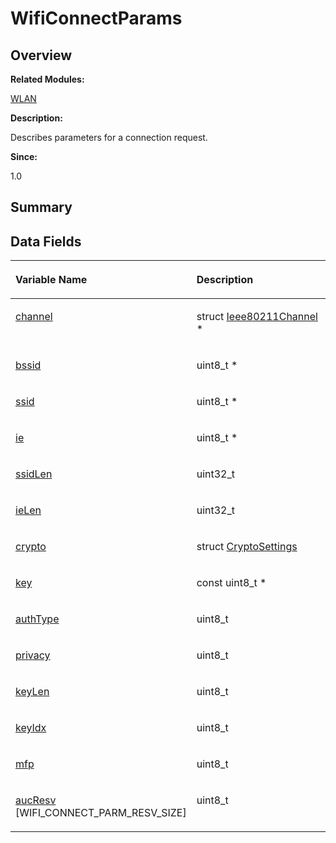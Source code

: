 # WifiConnectParams<a name="ZH-CN_TOPIC_0000001055078181"></a>

## **Overview**<a name="section1426042301093537"></a>

**Related Modules:**

[WLAN](WLAN.md)

**Description:**

Describes parameters for a connection request. 

**Since:**

1.0

## **Summary**<a name="section585283650093537"></a>

## Data Fields<a name="pub-attribs"></a>

<a name="table2066674766093537"></a>
<table><thead align="left"><tr id="row1884772333093537"><th class="cellrowborder" valign="top" width="50%" id="mcps1.1.3.1.1"><p id="p1698762589093537"><a name="p1698762589093537"></a><a name="p1698762589093537"></a>Variable Name</p>
</th>
<th class="cellrowborder" valign="top" width="50%" id="mcps1.1.3.1.2"><p id="p991258357093537"><a name="p991258357093537"></a><a name="p991258357093537"></a>Description</p>
</th>
</tr>
</thead>
<tbody><tr id="row183361079093537"><td class="cellrowborder" valign="top" width="50%" headers="mcps1.1.3.1.1 "><p id="p1363042274093537"><a name="p1363042274093537"></a><a name="p1363042274093537"></a><a href="WLAN.md#ga0c59333afe2ac58387c92260a8268de7">channel</a></p>
</td>
<td class="cellrowborder" valign="top" width="50%" headers="mcps1.1.3.1.2 "><p id="p1616861572093537"><a name="p1616861572093537"></a><a name="p1616861572093537"></a>struct <a href="Ieee80211Channel.md">Ieee80211Channel</a> *&nbsp;</p>
</td>
</tr>
<tr id="row581516228093537"><td class="cellrowborder" valign="top" width="50%" headers="mcps1.1.3.1.1 "><p id="p1480401781093537"><a name="p1480401781093537"></a><a name="p1480401781093537"></a><a href="WLAN.md#gaf088c497d633df51d8bee24e7a778c22">bssid</a></p>
</td>
<td class="cellrowborder" valign="top" width="50%" headers="mcps1.1.3.1.2 "><p id="p1179264051093537"><a name="p1179264051093537"></a><a name="p1179264051093537"></a>uint8_t *&nbsp;</p>
</td>
</tr>
<tr id="row1312377629093537"><td class="cellrowborder" valign="top" width="50%" headers="mcps1.1.3.1.1 "><p id="p1119509628093537"><a name="p1119509628093537"></a><a name="p1119509628093537"></a><a href="WLAN.md#ga875dd450960cc445dd2a12355bc6912c">ssid</a></p>
</td>
<td class="cellrowborder" valign="top" width="50%" headers="mcps1.1.3.1.2 "><p id="p1215043435093537"><a name="p1215043435093537"></a><a name="p1215043435093537"></a>uint8_t *&nbsp;</p>
</td>
</tr>
<tr id="row1644924204093537"><td class="cellrowborder" valign="top" width="50%" headers="mcps1.1.3.1.1 "><p id="p1030451925093537"><a name="p1030451925093537"></a><a name="p1030451925093537"></a><a href="WLAN.md#ga8274aa0c44fe19a615c38c67eb799c87">ie</a></p>
</td>
<td class="cellrowborder" valign="top" width="50%" headers="mcps1.1.3.1.2 "><p id="p1095944629093537"><a name="p1095944629093537"></a><a name="p1095944629093537"></a>uint8_t *&nbsp;</p>
</td>
</tr>
<tr id="row453093078093537"><td class="cellrowborder" valign="top" width="50%" headers="mcps1.1.3.1.1 "><p id="p607829037093537"><a name="p607829037093537"></a><a name="p607829037093537"></a><a href="WLAN.md#ga18a38015e45de3571893b8c1edea991a">ssidLen</a></p>
</td>
<td class="cellrowborder" valign="top" width="50%" headers="mcps1.1.3.1.2 "><p id="p1309987897093537"><a name="p1309987897093537"></a><a name="p1309987897093537"></a>uint32_t&nbsp;</p>
</td>
</tr>
<tr id="row1365832241093537"><td class="cellrowborder" valign="top" width="50%" headers="mcps1.1.3.1.1 "><p id="p1881405797093537"><a name="p1881405797093537"></a><a name="p1881405797093537"></a><a href="WLAN.md#gad5c61386055631b64c953fa46c2aad24">ieLen</a></p>
</td>
<td class="cellrowborder" valign="top" width="50%" headers="mcps1.1.3.1.2 "><p id="p1465830136093537"><a name="p1465830136093537"></a><a name="p1465830136093537"></a>uint32_t&nbsp;</p>
</td>
</tr>
<tr id="row1032126562093537"><td class="cellrowborder" valign="top" width="50%" headers="mcps1.1.3.1.1 "><p id="p1797368426093537"><a name="p1797368426093537"></a><a name="p1797368426093537"></a><a href="WLAN.md#gaa91e37ddf709a3553a6352623ea8c341">crypto</a></p>
</td>
<td class="cellrowborder" valign="top" width="50%" headers="mcps1.1.3.1.2 "><p id="p2024192790093537"><a name="p2024192790093537"></a><a name="p2024192790093537"></a>struct <a href="CryptoSettings.md">CryptoSettings</a>&nbsp;</p>
</td>
</tr>
<tr id="row261911196093537"><td class="cellrowborder" valign="top" width="50%" headers="mcps1.1.3.1.1 "><p id="p2082651359093537"><a name="p2082651359093537"></a><a name="p2082651359093537"></a><a href="WLAN.md#ga6ca72a4cfcb196dda7c2ca2562a1b20b">key</a></p>
</td>
<td class="cellrowborder" valign="top" width="50%" headers="mcps1.1.3.1.2 "><p id="p1830901434093537"><a name="p1830901434093537"></a><a name="p1830901434093537"></a>const uint8_t *&nbsp;</p>
</td>
</tr>
<tr id="row636288406093537"><td class="cellrowborder" valign="top" width="50%" headers="mcps1.1.3.1.1 "><p id="p549719191093537"><a name="p549719191093537"></a><a name="p549719191093537"></a><a href="WLAN.md#ga2c9cdaa7b998a7ffb4378f4a6cedbb75">authType</a></p>
</td>
<td class="cellrowborder" valign="top" width="50%" headers="mcps1.1.3.1.2 "><p id="p1397444799093537"><a name="p1397444799093537"></a><a name="p1397444799093537"></a>uint8_t&nbsp;</p>
</td>
</tr>
<tr id="row56214738093537"><td class="cellrowborder" valign="top" width="50%" headers="mcps1.1.3.1.1 "><p id="p51083728093537"><a name="p51083728093537"></a><a name="p51083728093537"></a><a href="WLAN.md#ga81e32b68cb7ae4a68b1d42633fc181fe">privacy</a></p>
</td>
<td class="cellrowborder" valign="top" width="50%" headers="mcps1.1.3.1.2 "><p id="p559662340093537"><a name="p559662340093537"></a><a name="p559662340093537"></a>uint8_t&nbsp;</p>
</td>
</tr>
<tr id="row2109196349093537"><td class="cellrowborder" valign="top" width="50%" headers="mcps1.1.3.1.1 "><p id="p1283718976093537"><a name="p1283718976093537"></a><a name="p1283718976093537"></a><a href="WLAN.md#ga98603c2c633e6ca1ad940269cfb01e58">keyLen</a></p>
</td>
<td class="cellrowborder" valign="top" width="50%" headers="mcps1.1.3.1.2 "><p id="p1430204642093537"><a name="p1430204642093537"></a><a name="p1430204642093537"></a>uint8_t&nbsp;</p>
</td>
</tr>
<tr id="row953845558093537"><td class="cellrowborder" valign="top" width="50%" headers="mcps1.1.3.1.1 "><p id="p1069868484093537"><a name="p1069868484093537"></a><a name="p1069868484093537"></a><a href="WLAN.md#ga27eb8efb66b131f8495baf2dcaee6eb6">keyIdx</a></p>
</td>
<td class="cellrowborder" valign="top" width="50%" headers="mcps1.1.3.1.2 "><p id="p1494191226093537"><a name="p1494191226093537"></a><a name="p1494191226093537"></a>uint8_t&nbsp;</p>
</td>
</tr>
<tr id="row1267696416093537"><td class="cellrowborder" valign="top" width="50%" headers="mcps1.1.3.1.1 "><p id="p1120766536093537"><a name="p1120766536093537"></a><a name="p1120766536093537"></a><a href="WLAN.md#ga8212747b66b319e95586ad90d4191300">mfp</a></p>
</td>
<td class="cellrowborder" valign="top" width="50%" headers="mcps1.1.3.1.2 "><p id="p858627256093537"><a name="p858627256093537"></a><a name="p858627256093537"></a>uint8_t&nbsp;</p>
</td>
</tr>
<tr id="row209072894093537"><td class="cellrowborder" valign="top" width="50%" headers="mcps1.1.3.1.1 "><p id="p676492263093537"><a name="p676492263093537"></a><a name="p676492263093537"></a><a href="WLAN.md#gac0b10633f99311af30dd220ae9d19e34">aucResv</a> [WIFI_CONNECT_PARM_RESV_SIZE]</p>
</td>
<td class="cellrowborder" valign="top" width="50%" headers="mcps1.1.3.1.2 "><p id="p2109815614093537"><a name="p2109815614093537"></a><a name="p2109815614093537"></a>uint8_t&nbsp;</p>
</td>
</tr>
</tbody>
</table>

